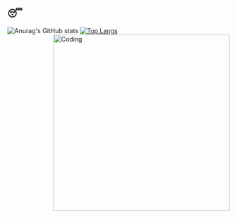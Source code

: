 ## :sleeping:
![Anurag's GitHub stats](https://github-readme-stats.vercel.app/api?username=xDqPog&theme=midnight-purple&show_icons=true)
[![Top Langs](https://github-readme-stats.vercel.app/api/top-langs/?username=anuraghazra&layout=compact)](https://github.com/anuraghazra/github-readme-stats)
<img align="right" alt="Coding" width="400" src="https://media0.giphy.com/media/v1.Y2lkPTc5MGI3NjExbXM1MW1pMDczYWZnbGYwengyZXVlYXdsb2VqbjJsaDkyZmF5em9ibCZlcD12MV9pbnRlcm5hbF9naWZfYnlfaWQmY3Q9Zw/CAYVZA5NRb529kKQUc/giphy.webp">
